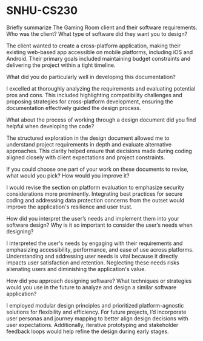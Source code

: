 # SNHU-CS230
Briefly summarize The Gaming Room client and their software requirements. Who was the client? What type of software did they want you to design?

The client wanted to create a cross-platform application, making their existing web-based app accessible on mobile platforms, including iOS and Android. Their primary goals included maintaining budget constraints and delivering the project within a tight timeline.

What did you do particularly well in developing this documentation?

I excelled at thoroughly analyzing the requirements and evaluating potential pros and cons. This included highlighting compatibility challenges and proposing strategies for cross-platform development, ensuring the documentation effectively guided the design process.

What about the process of working through a design document did you find helpful when developing the code?

The structured exploration in the design document allowed me to understand project requirements in depth and evaluate alternative approaches. This clarity helped ensure that decisions made during coding aligned closely with client expectations and project constraints.

If you could choose one part of your work on these documents to revise, what would you pick? How would you improve it?

I would revise the section on platform evaluation to emphasize security considerations more prominently. Integrating best practices for secure coding and addressing data protection concerns from the outset would improve the application's resilience and user trust.

How did you interpret the user’s needs and implement them into your software design? Why is it so important to consider the user’s needs when designing?

I interpreted the user's needs by engaging with their requirements and emphasizing accessibility, performance, and ease of use across platforms. Understanding and addressing user needs is vital because it directly impacts user satisfaction and retention. Neglecting these needs risks alienating users and diminishing the application's value.

How did you approach designing software? What techniques or strategies would you use in the future to analyze and design a similar software application?

I employed modular design principles and prioritized platform-agnostic solutions for flexibility and efficiency. For future projects, I’d incorporate user personas and journey mapping to better align design decisions with user expectations. Additionally, iterative prototyping and stakeholder feedback loops would help refine the design during early stages.

